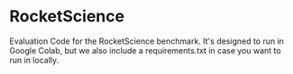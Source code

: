 # RocketScience

Evaluation Code for the RocketScience benchmark. It's designed to run in Google Colab, but we also include a requirements.txt in case you want to run in locally.

